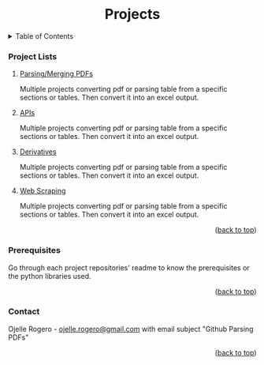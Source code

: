<!-- PROJECT LOGO -->
<br />
<div align="center">
<h1 align="center">Projects</h1>
</div>

<!-- Table of Contents -->
<details>
  <summary>Table of Contents</summary>
  <ol>
    <li>
      <a href="https://github.com/ojudz08/Projects/tree/main/1_pdfs">Parsing / Merging pdfs</a>
    </li>
    <li>
      <a href="https://github.com/ojudz08/Projects/tree/main/2_APIs">APIs</a>
    </li>
    <li>
      <a href="#derivatives">Derivatives</a>
    </li>
	  <li>
      <a href="#web-scraping">Web Scraping</a>
    </li>
  </ol>
</details>



<!-- PROJECT LISTS -->
### Project Lists

1. [Parsing/Merging PDFs](https://github.com/ojudz08/Projects/tree/main/1_pdfs)

   Multiple projects converting pdf or parsing table from a specific sections or tables. Then convert it into an excel output.


2. [APIs](https://github.com/ojudz08/Projects/tree/main/2_APIs)

   Multiple projects converting pdf or parsing table from a specific sections or tables. Then convert it into an excel output.


3. [Derivatives](https://github.com/ojudz08/Projects/tree/main/3_derivatives)

   Multiple projects converting pdf or parsing table from a specific sections or tables. Then convert it into an excel output.


4. [Web Scraping](https://github.com/ojudz08/Projects/tree/main/4_web%20scraping)

   Multiple projects converting pdf or parsing table from a specific sections or tables. Then convert it into an excel output.


<p align="right">(<a href="#top">back to top</a>)</p>


### Prerequisites

Go through each project repositories' readme to know the prerequisites or the python libraries used. 

<p align="right">(<a href="#top">back to top</a>)</p>


<!-- CONTACT -->
### Contact

Ojelle Rogero - ojelle.rogero@gmail.com with email subject "Github Parsing PDFs"

<p align="right">(<a href="#top">back to top</a>)</p>